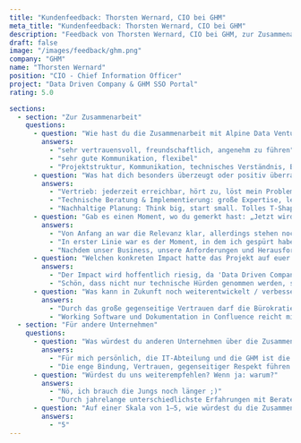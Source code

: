 ```yaml
---
title: "Kundenfeedback: Thorsten Wernard, CIO bei GHM"
meta_title: "Kundenfeedback: Thorsten Wernard, CIO bei GHM"
description: "Feedback von Thorsten Wernard, CIO bei GHM, zur Zusammenarbeit mit Alpine Data Ventures"
draft: false
image: "/images/feedback/ghm.png"
company: "GHM"
name: "Thorsten Wernard"
position: "CIO - Chief Information Officer"
project: "Data Driven Company & GHM SSO Portal"
rating: 5.0

sections:
  - section: "Zur Zusammenarbeit"
    questions:
      - question: "Wie hast du die Zusammenarbeit mit Alpine Data Ventures erlebt? (z. B. Projektstruktur, Kommunikation, technisches Verständnis, Business-Nähe)"
        answers:
          - "sehr vertrauensvoll, freundschaftlich, angenehm zu führen"
          - "sehr gute Kommunikation, flexibel"
          - "Projektstruktur, Kommunikation, technisches Verständnis, Business-Nähe liegen über den Erwartungen"
      - question: "Was hat dich besonders überzeugt oder positiv überrascht? (z. B. Geschwindigkeit, strategische Tiefe, Teamspirit)"
        answers:
          - "Vertrieb: jederzeit erreichbar, hört zu, löst mein Problem, nervt nicht"
          - "Technische Beratung & Implementierung: große Expertise, leidenschaftlich für Daten unterwegs"
          - "Nachhaltige Planung: Think big, start small. Tolles T-Shaped Team, das sich wunderbar ergänzt"
      - question: "Gab es einen Moment, wo du gemerkt hast: „Jetzt wird’s richtig relevant für unser Business“?"
        answers:
          - "Von Anfang an war die Relevanz klar, allerdings stehen noch eine Menge Roll-Outs aus."
          - "In erster Linie war es der Moment, in dem ich gespürt habe, dass sich das ADV-Team sehr gut in mein IT-Team eingliedert & ergänzt hat"
          - "Nachdem unser Business, unsere Anforderungen und Herausforderungen erkannt wurden: überragende gemeinsame Zusammenarbeit"
      - question: "Welchen konkreten Impact hatte das Projekt auf euer Unternehmen? (z. B. datenbasierte Entscheidungen, effizientere Prozesse, Business-Transparenz)"
        answers:
          - "Der Impact wird hoffentlich riesig, da 'Data Driven Company' für die GHM einen Quantensprung bedeutet."
          - "Schön, dass nicht nur technische Hürden genommen werden, sondern auch Kultur & Governance sowie Enablement des Business mit bedacht wird"
      - question: "Was kann in Zukunft noch weiterentwickelt / verbessert werden?"
        answers:
          - "Durch das große gegenseitige Vertrauen darf die Bürokratie im Bereich Anforderung, Angebot, Auftrag noch reduziert werden (z. B. pauschalere Beauftragung, Anforderungskonzept schmaler und nur für die Umsetzung wichtig)"
          - "Working Software und Dokumentation in Confluence reicht mir zu Abnahme"
  - section: "Für andere Unternehmen"
    questions:
      - question: "Was würdest du anderen Unternehmen über die Zusammenarbeit mit ADV sagen?"
        answers:
          - "Für mich persönlich, die IT-Abteilung und die GHM ist die Zusammenarbeit mit ADV ein Glücksgriff!"
          - "Die enge Bindung, Vertrauen, gegenseitiger Respekt führen zu schnellen und flexiblen Lösungen, die trotzdem nachhaltig an der IT Strategie und Architektur ausgerichtet sind."
      - question: "Würdest du uns weiterempfehlen? Wenn ja: warum?"
        answers:
          - "Nö, ich brauch die Jungs noch länger ;)"
          - "Durch jahrelange unterschiedlichste Erfahrungen mit Beratern vornehmlich aus dem Datenbereich und darüber hinaus erlaube ich mir, die ADV uneingeschränkt zu empfehlen und unter meine TOP 3 auf 1 zu platzieren."
      - question: "Auf einer Skala von 1–5, wie würdest du die Zusammenarbeit insgesamt bewerten? (1 sehr schlecht – 5 überragend)"
        answers:
          - "5"
---
```

